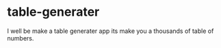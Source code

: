 # table-generater
I well be make a table generater app its make you a thousands of table of numbers.
